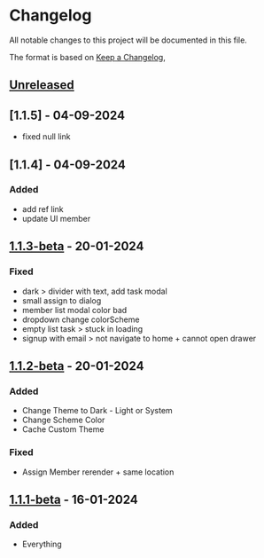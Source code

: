 # Changelog

All notable changes to this project will be documented in this file.

The format is based on [Keep a Changelog](https://keepachangelog.com/en/1.0.0/),

## [Unreleased]

## [1.1.5] - 04-09-2024

- fixed null link

## [1.1.4] - 04-09-2024

### Added

- add ref link
- update UI member

## [1.1.3-beta] - 20-01-2024

### Fixed

- dark > divider with text, add task modal
- small assign to dialog
- member list modal color bad
- dropdown change colorScheme
- empty list task > stuck in loading
- signup with email > not navigate to home + cannot open drawer

## [1.1.2-beta] - 20-01-2024

### Added

- Change Theme to Dark - Light or System
- Change Scheme Color
- Cache Custom Theme

### Fixed

- Assign Member rerender + same location

## [1.1.1-beta] - 16-01-2024

### Added

- Everything

[unreleased]: https://github.com/venhha/memo_planner/compare/v1.1.3-beta...HEAD
[1.1.3-beta]: https://github.com/venhha/memo_planner/compare/v1.1.2-beta...v1.1.3-beta
[1.1.2-beta]: https://github.com/venhha/memo_planner/compare/v1.1.1-beta...v1.1.2-beta
[1.1.1-beta]: https://github.com/venhha/memo_planner/releases/tag/v1.1.1-beta
